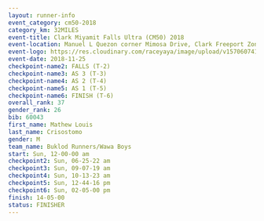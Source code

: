 ```yaml
---
layout: runner-info 
event_category: cm50-2018 
category_km: 32MILES 
event-title: Clark Miyamit Falls Ultra (CM50) 2018 
event-location: Manuel L Quezon corner Mimosa Drive, Clark Freeport Zone, Clark, Pampanga, Philippines 
event-logo: https://res.cloudinary.com/raceyaya/image/upload/v1570607412/logo/cm50_p8ydpq.jpg 
event-date: 2018-11-25 
checkpoint-name2: FALLS (T-2) 
checkpoint-name3: AS 3 (T-3) 
checkpoint-name4: AS 2 (T-4) 
checkpoint-name5: AS 1 (T-5) 
checkpoint-name6: FINISH (T-6) 
overall_rank: 37
gender_rank: 26
bib: 60043
first_name: Mathew Louis
last_name: Crisostomo
gender: M
team_name: Buklod Runners/Wawa Boys
start: Sun, 12-00-00 am
checkpoint2: Sun, 06-25-22 am
checkpoint3: Sun, 09-07-19 am
checkpoint4: Sun, 10-13-23 am
checkpoint5: Sun, 12-44-16 pm
checkpoint6: Sun, 02-05-00 pm
finish: 14-05-00
status: FINISHER
---
```

